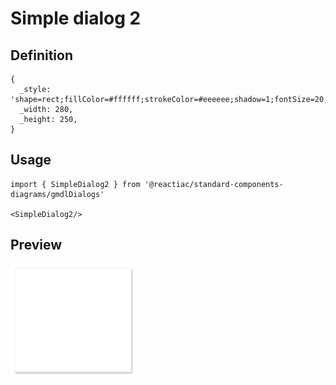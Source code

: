 # Simple dialog 2

## Definition

```
{
  _style: 'shape=rect;fillColor=#ffffff;strokeColor=#eeeeee;shadow=1;fontSize=20;fontColor=#000000;spacingTop=-7;spacing=20;labelPosition=center;align=left;verticalAlign=top;whiteSpace=wrap;html=1;',
  _width: 280,
  _height: 250,
}
```

## Usage

```
import { SimpleDialog2 } from '@reactiac/standard-components-diagrams/gmdlDialogs'

<SimpleDialog2/>
```

## Preview

<img src="./simple-dialog-2.png" width="200"/>
